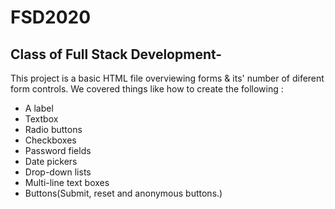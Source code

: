 # FSD2020
## Class of Full Stack Development-
This project is a basic HTML file overviewing forms & its' number of diferent form controls. We covered things like how to create the following :
* A label 
* Textbox
* Radio buttons 
* Checkboxes
* Password fields
* Date pickers
* Drop-down lists
* Multi-line text boxes
* Buttons(Submit, reset and anonymous buttons.)
